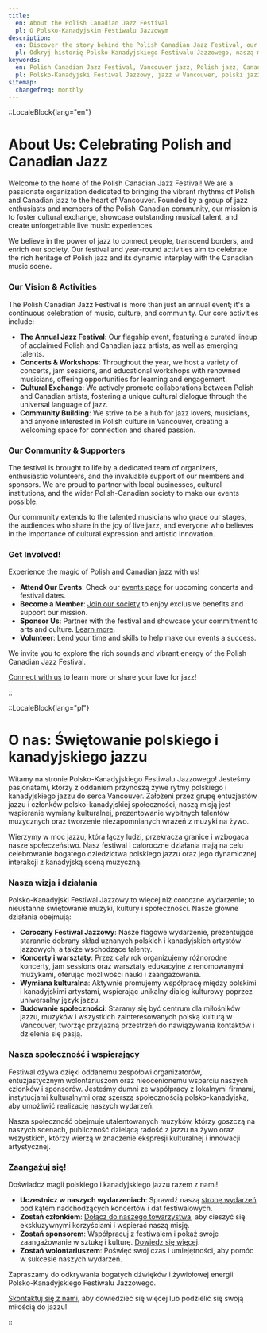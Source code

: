 ```yaml
---
title:
  en: About the Polish Canadian Jazz Festival
  pl: O Polsko-Kanadyjskim Festiwalu Jazzowym
description:
  en: Discover the story behind the Polish Canadian Jazz Festival, our mission to celebrate jazz, and connect Polish and Canadian cultures through music in Vancouver.
  pl: Odkryj historię Polsko-Kanadyjskiego Festiwalu Jazzowego, naszą misję celebrowania jazzu oraz łączenia polskiej i kanadyjskiej kultury poprzez muzykę w Vancouver.
keywords:
  en: Polish Canadian Jazz Festival, Vancouver jazz, Polish jazz, Canadian jazz, cultural exchange, music festival, Polish society, Polish culture, live music, jazz, society, Poland, polish
  pl: Polsko-Kanadyjski Festiwal Jazzowy, jazz w Vancouver, polski jazz, kanadyjski jazz, wymiana kulturalna, festiwal muzyczny, polskie towarzystwo, polska kultura, muzyka na żywo, jazz, towarzystwo, Polska, polski
sitemap:
  changefreq: monthly
---
```


::LocaleBlock{lang="en"}

# About Us: Celebrating Polish and Canadian Jazz

Welcome to the home of the Polish Canadian Jazz Festival! We are a passionate organization dedicated to bringing the vibrant rhythms of Polish and Canadian jazz to the heart of Vancouver. Founded by a group of jazz enthusiasts and members of the Polish-Canadian community, our mission is to foster cultural exchange, showcase outstanding musical talent, and create unforgettable live music experiences.

We believe in the power of jazz to connect people, transcend borders, and enrich our society. Our festival and year-round activities aim to celebrate the rich heritage of Polish jazz and its dynamic interplay with the Canadian music scene.

### Our Vision & Activities

The Polish Canadian Jazz Festival is more than just an annual event; it's a continuous celebration of music, culture, and community. Our core activities include:

- **The Annual Jazz Festival**: Our flagship event, featuring a curated lineup of acclaimed Polish and Canadian jazz artists, as well as emerging talents.
- **Concerts & Workshops**: Throughout the year, we host a variety of concerts, jam sessions, and educational workshops with renowned musicians, offering opportunities for learning and engagement.
- **Cultural Exchange**: We actively promote collaborations between Polish and Canadian artists, fostering a unique cultural dialogue through the universal language of jazz.
- **Community Building**: We strive to be a hub for jazz lovers, musicians, and anyone interested in Polish culture in Vancouver, creating a welcoming space for connection and shared passion.

### Our Community & Supporters

The festival is brought to life by a dedicated team of organizers, enthusiastic volunteers, and the invaluable support of our members and sponsors. We are proud to partner with local businesses, cultural institutions, and the wider Polish-Canadian society to make our events possible.

Our community extends to the talented musicians who grace our stages, the audiences who share in the joy of live jazz, and everyone who believes in the importance of cultural expression and artistic innovation.

### Get Involved!

Experience the magic of Polish and Canadian jazz with us!

- **Attend Our Events**: Check our [events page](/events) for upcoming concerts and festival dates.
- **Become a Member**: [Join our society](/membership) to enjoy exclusive benefits and support our mission.
- **Sponsor Us**: Partner with the festival and showcase your commitment to arts and culture. [Learn more](/sponsors).
- **Volunteer**: Lend your time and skills to help make our events a success.

We invite you to explore the rich sounds and vibrant energy of the Polish Canadian Jazz Festival.

[Connect with us](/contact) to learn more or share your love for jazz!

::

::LocaleBlock{lang="pl"}

# O nas: Świętowanie polskiego i kanadyjskiego jazzu

Witamy na stronie Polsko-Kanadyjskiego Festiwalu Jazzowego! Jesteśmy pasjonatami, którzy z oddaniem przynoszą żywe rytmy polskiego i kanadyjskiego jazzu do serca Vancouver. Założeni przez grupę entuzjastów jazzu i członków polsko-kanadyjskiej społeczności, naszą misją jest wspieranie wymiany kulturalnej, prezentowanie wybitnych talentów muzycznych oraz tworzenie niezapomnianych wrażeń z muzyki na żywo.

Wierzymy w moc jazzu, która łączy ludzi, przekracza granice i wzbogaca nasze społeczeństwo. Nasz festiwal i całoroczne działania mają na celu celebrowanie bogatego dziedzictwa polskiego jazzu oraz jego dynamicznej interakcji z kanadyjską sceną muzyczną.

### Nasza wizja i działania

Polsko-Kanadyjski Festiwal Jazzowy to więcej niż coroczne wydarzenie; to nieustanne świętowanie muzyki, kultury i społeczności. Nasze główne działania obejmują:

- **Coroczny Festiwal Jazzowy**: Nasze flagowe wydarzenie, prezentujące starannie dobrany skład uznanych polskich i kanadyjskich artystów jazzowych, a także wschodzące talenty.
- **Koncerty i warsztaty**: Przez cały rok organizujemy różnorodne koncerty, jam sessions oraz warsztaty edukacyjne z renomowanymi muzykami, oferując możliwości nauki i zaangażowania.
- **Wymiana kulturalna**: Aktywnie promujemy współpracę między polskimi i kanadyjskimi artystami, wspierając unikalny dialog kulturowy poprzez uniwersalny język jazzu.
- **Budowanie społeczności**: Staramy się być centrum dla miłośników jazzu, muzyków i wszystkich zainteresowanych polską kulturą w Vancouver, tworząc przyjazną przestrzeń do nawiązywania kontaktów i dzielenia się pasją.

### Nasza społeczność i wspierający

Festiwal ożywa dzięki oddanemu zespołowi organizatorów, entuzjastycznym wolontariuszom oraz nieocenionemu wsparciu naszych członków i sponsorów. Jesteśmy dumni ze współpracy z lokalnymi firmami, instytucjami kulturalnymi oraz szerszą społecznością polsko-kanadyjską, aby umożliwić realizację naszych wydarzeń.

Nasza społeczność obejmuje utalentowanych muzyków, którzy goszczą na naszych scenach, publiczność dzielącą radość z jazzu na żywo oraz wszystkich, którzy wierzą w znaczenie ekspresji kulturalnej i innowacji artystycznej.

### Zaangażuj się!

Doświadcz magii polskiego i kanadyjskiego jazzu razem z nami!

- **Uczestnicz w naszych wydarzeniach**: Sprawdź naszą [stronę wydarzeń](/events) pod kątem nadchodzących koncertów i dat festiwalowych.
- **Zostań członkiem**: [Dołącz do naszego towarzystwa](/membership), aby cieszyć się ekskluzywnymi korzyściami i wspierać naszą misję.
- **Zostań sponsorem**: Współpracuj z festiwalem i pokaż swoje zaangażowanie w sztukę i kulturę. [Dowiedz się więcej](/sponsors).
- **Zostań wolontariuszem**: Poświęć swój czas i umiejętności, aby pomóc w sukcesie naszych wydarzeń.

Zapraszamy do odkrywania bogatych dźwięków i żywiołowej energii Polsko-Kanadyjskiego Festiwalu Jazzowego.

[Skontaktuj się z nami](/contact), aby dowiedzieć się więcej lub podzielić się swoją miłością do jazzu!

::
